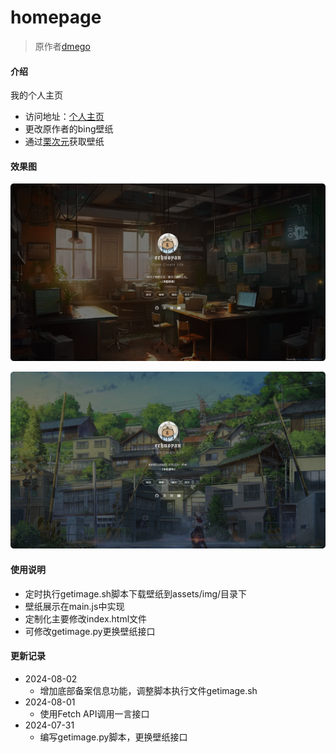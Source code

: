 # homepage

> 原作者[dmego](https://i.dmego.cn/)

#### 介绍
我的个人主页

- 访问地址：[个人主页](https://erhuoyan.cn)
- 更改原作者的bing壁纸
- 通过[栗次元](https://t.alcy.cc/)获取壁纸

#### 效果图

![Alt text](PixPin_2024-08-01_17-25-00.png) 

![Alt text](PixPin_2024-08-01_17-25-16.png)

#### 使用说明

- 定时执行getimage.sh脚本下载壁纸到assets/img/目录下
- 壁纸展示在main.js中实现
- 定制化主要修改index.html文件
- 可修改getimage.py更换壁纸接口

#### 更新记录
- 2024-08-02
    - 增加底部备案信息功能，调整脚本执行文件getimage.sh
- 2024-08-01
    - 使用Fetch API调用一言接口
- 2024-07-31
    - 编写getimage.py脚本，更换壁纸接口

